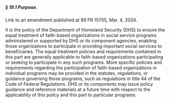 ##### § 19.1 Purpose. #####

Link to an amendment published at 89 FR 15705, Mar. 4, 2024.

It is the policy of the Department of Homeland Security (DHS) to ensure the equal treatment of faith-based organizations in social service programs administered or supported by DHS or its component agencies, enabling those organizations to participate in providing important social services to beneficiaries. The equal treatment policies and requirements contained in this part are generally applicable to faith-based organizations participating or seeking to participate in any such programs. More specific policies and requirements regarding the participation of faith-based organizations in individual programs may be provided in the statutes, regulations, or guidance governing those programs, such as regulations in title 44 of the Code of Federal Regulations. DHS or its components may issue policy guidance and reference materials at a future time with respect to the applicability of this policy and this part to particular programs.